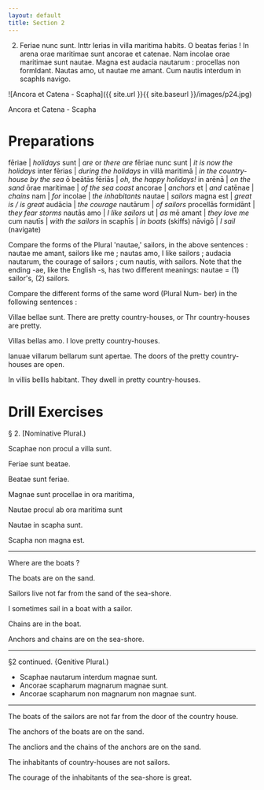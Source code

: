 ```yaml
---
layout: default
title: Section 2
---
```


2. Feriae nunc sunt. Inttr lerias in villa 
maritima habits. O beatas ferias ! In arena orae 
maritimae sunt ancorae et catenae. Nam incolae 
orae maritimae sunt nautae. Magna est audacia 
nautarum : procellas non formldant. Nautas amo, ut 
nautae me amant. Cum nautis interdum in scaphls 
navigo.

![Ancora et Catena - Scapha]({{ site.url }}{{ site.baseurl }}/images/p24.jpg)

Ancora et Catena - Scapha

# Preparations

fēriae | *holidays*
sunt | *are* or *there are*
fēriae nunc sunt | *it is now the holidays*
inter fērias | *during the holidays*
in villā maritimā | *in the country-house by the sea*
ō beātās fēriās | *oh, the happy holidays!*
in arēnā | *on the sand*
ōrae maritimae | *of the sea coast*
ancorae | *anchors*
et | *and*
catēnae | *chains*
nam | *for*
incolae | *the inhabitants*
nautae | *sailors*
magna est | *great is / is great*
audācia | *the courage*
nautārum | *of sailors*
procellās formidānt | *they fear storms*
nautās amo | *I like sailors*
ut | *as*
mē amant | *they love me*
cum nautīs | *with the sailors*
in scaphīs | *in boats* (skiffs)
nāvigō | *I sail* (navigate)

Compare the forms of the Plural 'nautae,' sailors, in the above 
sentences : nautae me amant, sailors like me ; nautas amo, I like 
sailors ; audacia nautarum, the courage of sailors ; cum nautis, 
with sailors. Note that the ending -ae, like the English -s, has 
two different meanings: nautae = (1) sailor's, (2) sailors. 

Compare the different forms of the same word (Plural Num- 
ber) in the following sentences : 

Villae bellae sunt. There are pretty country-houses, or Thr 
country-houses are pretty. 

Villas bellas amo. I love pretty country-houses. 

Ianuae villarum bellarum sunt apertae. The doors of the pretty 
country-houses are open. 

In villis bellls habitant. They dwell in pretty country-houses. 



# Drill Exercises

§ 2. [Nominative Plural.) 

Scaphae non procul a villa sunt. 

Feriae sunt beatae. 

Beatae sunt feriae. 

Magnae sunt procellae in ora maritima, 

Nautae procul ab ora maritima sunt 

Nautae in scapha sunt. 

Scapha non magna est. 

---

Where are the boats ? 

The boats are on the sand. 

Sailors live not far from the sand of the sea-shore. 

I sometimes sail in a boat with a sailor. 

Chains are in the boat. 

Anchors and chains are on the sea-shore. 

---

§2 continued. {Genitive Plural.) 

* Scaphae nautarum interdum magnae sunt. 
* Ancorae scapharum magnarum magnae sunt. 
* Ancorae scapharum non magnarum non magnae sunt. 

---

The boats of the sailors are not far from the door of the country 
house. 

The anchors of the boats are on the sand. 

The ancliors and the chains of the anchors are on the sand. 

The inhabitants of country-houses are not sailors. 

The courage of the inhabitants of the sea-shore is great. 

